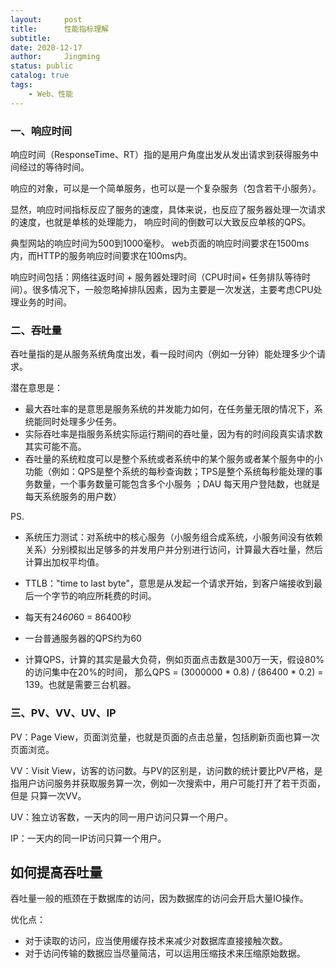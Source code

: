 ```yaml
---
layout:     post
title:      性能指标理解
subtitle:
date: 2020-12-17
author:     Jingming
status: public
catalog: true
tags:
    - Web、性能
---
```


### 一、响应时间

响应时间（ResponseTime、RT）指的是用户角度出发从发出请求到获得服务中间经过的等待时间。

响应的对象，可以是一个简单服务，也可以是一个复杂服务（包含若干小服务）。

显然，响应时间指标反应了服务的速度，具体来说，也反应了服务器处理一次请求的速度，也就是单核的处理能力，
响应时间的倒数可以大致反应单核的QPS。

典型网站的响应时间为500到1000毫秒。
web页面的响应时间要求在1500ms 内，而HTTP的服务响应时间要求在100ms内。

响应时间包括：网络往返时间 + 服务器处理时间（CPU时间+ 任务排队等待时间）。很多情况下，一般忽略掉排队因素，因为主要是一次发送，主要考虑CPU处理业务的时间。

### 二、吞吐量

吞吐量指的是从服务系统角度出发，看一段时间内（例如一分钟）能处理多少个请求。

潜在意思是：
- 最大吞吐率的是意思是服务系统的并发能力如何，在任务量无限的情况下，系统能同时处理多少任务。
- 实际吞吐率是指服务系统实际运行期间的吞吐量，因为有的时间段真实请求数其实可能不高。
- 吞吐量的系统粒度可以是整个系统或者系统中的某个服务或者某个服务中的小功能（例如：QPS是整个系统的每秒查询数；TPS是整个系统每秒能处理的事务数量，一个事务数量可能包含多个小服务
；DAU 每天用户登陆数，也就是每天系统服务的用户数）

PS.

- 系统压力测试：对系统中的核心服务（小服务组合成系统，小服务间没有依赖关系）分别模拟出足够多的并发用户并分别进行访问，计算最大吞吐量，然后计算出加权平均值。

- TTLB："time to last byte"，意思是从发起一个请求开始，到客户端接收到最后一个字节的响应所耗费的时间。
- 每天有24*60*60 = 86400秒
- 一台普通服务器的QPS约为60
- 计算QPS，计算的其实是最大负荷，例如页面点击数是300万一天，假设80%的访问集中在20%的时间，
那么QPS = (3000000 * 0.8) / (86400 * 0.2) = 139。也就是需要三台机器。

### 三、PV、VV、UV、IP
PV：Page View，页面浏览量，也就是页面的点击总量，包括刷新页面也算一次页面浏览。

VV：Visit View，访客的访问数。与PV的区别是，访问数的统计要比PV严格，是指用户访问服务并获取服务算一次，例如一次搜索中，用户可能打开了若干页面，但是
只算一次VV。

UV：独立访客数，一天内的同一用户访问只算一个用户。

IP：一天内的同一IP访问只算一个用户。


## 如何提高吞吐量

吞吐量一般的瓶颈在于数据库的访问，因为数据库的访问会开启大量IO操作。

优化点：

- 对于读取的访问，应当使用缓存技术来减少对数据库直接接触次数。
- 对于访问传输的数据应当尽量简洁，可以运用压缩技术来压缩原始数据。
